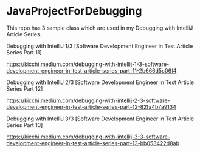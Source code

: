 # JavaProjectForDebugging
This repo has 3 sample class which are used in my Debugging with IntelliJ Article Series.


Debugging with IntelliJ 1/3 [Software Development Engineer in Test Article Series Part 11]

https://kicchi.medium.com/debugging-with-intellij-1-3-software-development-engineer-in-test-article-series-part-11-2b666d5c06f4


Debugging with IntelliJ 2/3 [Software Development Engineer in Test Article Series Part 12]

https://kicchi.medium.com/debugging-with-intellij-2-3-software-development-engineer-in-test-article-series-part-12-82fa4b7a9134


Debugging with IntelliJ 3/3 [Software Development Engineer in Test Article Series Part 13]

https://kicchi.medium.com/debugging-with-intellij-3-3-software-development-engineer-in-test-article-series-part-13-bb053422d8ab
